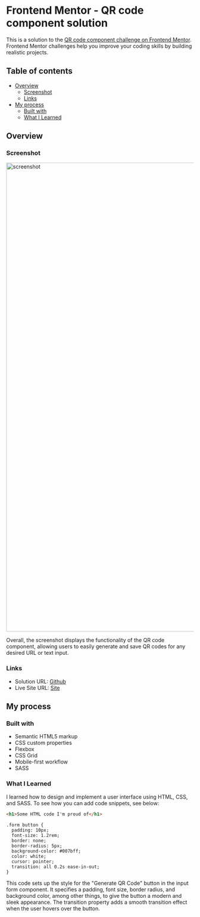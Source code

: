 # Frontend Mentor - QR code component solution

This is a solution to the [QR code component challenge on Frontend Mentor](https://www.frontendmentor.io/challenges/qr-code-component-iux_sIO_H). Frontend Mentor challenges help you improve your coding skills by building realistic projects. 

## Table of contents

- [Overview](#overview)
  - [Screenshot](#screenshot)
  - [Links](#links)
- [My process](#my-process)
  - [Built with](#built-with)
  - [What I Learned](#what-i-learned)

## Overview

### Screenshot

<img width="1256" alt="screenshot" src="https://user-images.githubusercontent.com/42332056/231608710-21af2226-f754-438d-9351-8e8ef1bea801.png">

Overall, the screenshot displays the functionality of the QR code component, allowing users to easily generate and save QR codes for any desired URL or text input.

### Links

- Solution URL: [Github](https://github.com/miabreu/QR-Code-Component)
- Live Site URL: [Site](https://endearing-shortbread-a98e57.netlify.app)

## My process

### Built with

- Semantic HTML5 markup
- CSS custom properties
- Flexbox
- CSS Grid
- Mobile-first workflow
- SASS


### What I Learned

I learned how to design and implement a user interface using HTML, CSS, and SASS.
To see how you can add code snippets, see below:

```html
<h1>Some HTML code I'm proud of</h1>

```
```
.form button {
  padding: 10px;
  font-size: 1.2rem;
  border: none;
  border-radius: 5px;
  background-color: #007bff;
  color: white;
  cursor: pointer;
  transition: all 0.2s ease-in-out;
}
```
This code sets up the style for the "Generate QR Code" button in the input form component. It specifies a padding, font size, border radius, and background color, among other things, to give the button a modern and sleek appearance. The transition property adds a smooth transition effect when the user hovers over the button.
